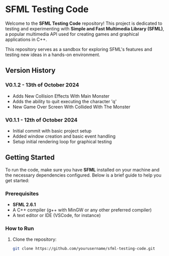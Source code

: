 # SFML Testing Code

Welcome to the **SFML Testing Code** repository! This project is dedicated to testing and experimenting with **Simple and Fast Multimedia Library (SFML)**, a popular multimedia API used for creating games and graphical applications in C++.

This repository serves as a sandbox for exploring SFML's features and testing new ideas in a hands-on environment.

## Version History

### V0.1.2 - 13th of October 2024
- Adds New Collision Effects With Main Monster
- Adds the ability to quit executing the character 'q'
- New Game Over Screen With Collided With The Monster

### V0.1.1 - 12th of October 2024
- Initial commit with basic project setup
- Added window creation and basic event handling
- Setup initial rendering loop for graphical testing

## Getting Started

To run the code, make sure you have **SFML** installed on your machine and the necessary dependencies configured. Below is a brief guide to help you get started:

### Prerequisites
- **SFML 2.6.1**
- A C++ compiler (g++ with MinGW or any other preferred compiler)
- A text editor or IDE (VSCode, for instance)

### How to Run
1. Clone the repository:
   ```bash
   git clone https://github.com/yourusername/sfml-testing-code.git

